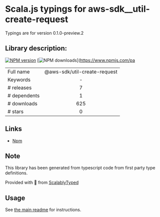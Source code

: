 
# Scala.js typings for aws-sdk__util-create-request

Typings are for version 0.1.0-preview.2

## Library description:
[![NPM version](https://img.shields.io/npm/v/@aws-sdk/util-create-request/preview.svg)](https://www.npmjs.com/package/@aws-sdk/util-create-request) [![NPM downloads](https://img.shields.io/npm/dm/@aws-sdk/util-create-request.svg)](https://www.npmjs.com/pa

|                    |                 |
| ------------------ | :-------------: |
| Full name          | @aws-sdk/util-create-request |
| Keywords           | - |
| # releases         | 7 |
| # dependents       | 1 |
| # downloads        | 625 |
| # stars            | 0 |

## Links
- [Npm](https://www.npmjs.com/package/%40aws-sdk%2Futil-create-request)
    


## Note
This library has been generated from typescript code from first party type definitions.

Provided with :purple_heart: from [ScalablyTyped](https://github.com/oyvindberg/ScalablyTyped)

## Usage
See [the main readme](../../readme.md) for instructions.


